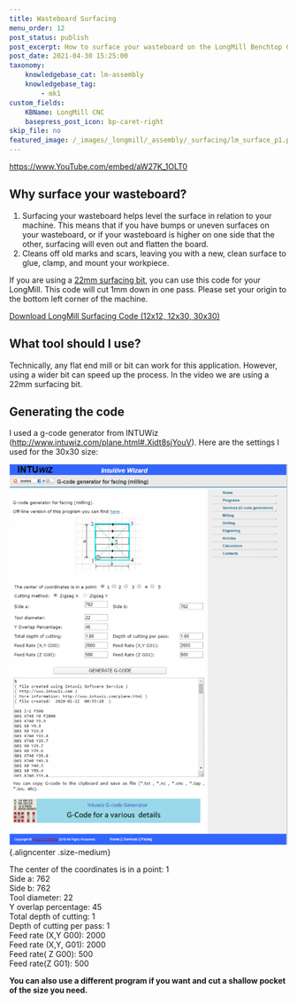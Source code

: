 ```yaml
---
title: Wasteboard Surfacing
menu_order: 12
post_status: publish
post_excerpt: How to surface your wasteboard on the LongMill Benchtop CNC. You can download the surfacing g-code here or generate your own on INTUWiz.
post_date: 2021-04-30 15:25:00
taxonomy:
    knowledgebase_cat: lm-assembly
    knowledgebase_tag:
        - mk1
custom_fields:
    KBName: LongMill CNC
    basepress_post_icon: bp-caret-right
skip_file: no
featured_image: /_images/_longmill/_assembly/_surfacing/lm_surface_p1.png
---
```


https://www.YouTube.com/embed/aW27K_1OLT0

## Why surface your wasteboard?

<ol>
  <li>Surfacing your wasteboard helps level the surface in relation to your machine. This means that if you have bumps or uneven surfaces on your wasteboard, or if your wasteboard is higher on one side that the other, surfacing will even out and flatten the board.</li>
  <li>Cleans off old marks and scars, leaving you with a new, clean surface to glue, clamp, and mount your workpiece.</li>
</ol>

If you are using a <a href="https://sienci.com/product/22mm-surfacing-bit/">22mm surfacing bit</a>, you can use this code for your LongMill. This code will cut 1mm down in one pass. Please set your origin to the bottom left corner of the machine.

<a href="https://sienci.com/wp-content/uploads/2020/01/LongMill-Surfacing-Code.zip">Download LongMill Surfacing Code (12x12, 12x30, 30x30)</a>

## What tool should I use?

Technically, any flat end mill or bit can work for this application. However, using a wider bit can speed up the process. In the video we are using a 22mm surfacing bit.

## Generating the code

I used a g-code generator from INTUWiz (<a href="http://www.intuwiz.com/plane.html#.Xidt8sjYouV">http://www.intuwiz.com/plane.html#.Xidt8sjYouV</a>). Here are the settings I used for the 30x30 size:

![](/_images/_longmill/_assembly/_surfacing/lm_surface_p1.png){.aligncenter .size-medium}

The center of the coordinates is in a point: 1<br>
Side a: 762<br>
Side b: 762<br>
Tool diameter: 22<br>
Y overlap percentage: 45<br>
Total depth of cutting: 1<br>
Depth of cutting per pass: 1<br>
Feed rate (X,Y G00): 2000<br>
Feed rate (X,Y, G01): 2000<br>
Feed rate( Z G00): 500<br>
Feed rate(Z G01): 500<br>

**You can also use a different program if you want and cut a shallow pocket of the size you need.**
